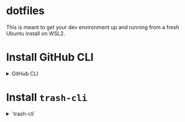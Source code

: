 # dotfiles

This is meant to get your dev environment up and running from a fresh Ubuntu install on WSL2.

# Install GitHub CLI

<details>
  <summary>GitHub CLI</summary>
  
  `sudo apt install gh`
  
  `gh auth login`
  - select 'GitHub.com'
  - select HTTPS
  - Yes to authenticate with GitHub credentials
  - Log in with a web browser
</details>


# Install `trash-cli`

<details>
  <summary>`trash-cli`</summary>
  
  `sudo apt install trash-cli`
  
  Note that there are several aliases for this tool in the `.zshrc` file
</details>
